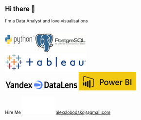 ## Hi there 👋

I'm a Data Analyst and love visualisations

<img src="https://github.com/AlexSlobodskoj/AlexSlobodskoj/blob/main/python.png" style="max-width: 96px; width: 96px; min-width: 80px; height: 80px;" />
<img src="https://github.com/AlexSlobodskoj/AlexSlobodskoj/blob/main/postgresql.gif" style="max-width: 164px; width: 164px; min-width: 60px; height: 60px;" />
<img src="https://github.com/AlexSlobodskoj/AlexSlobodskoj/blob/main/tableau.png" style="max-width: 267px; width: 267px; min-width: 60px; height: 60px;" />
<img src="https://github.com/AlexSlobodskoj/AlexSlobodskoj/blob/main/datalens.svg" style="max-width: 238px; width: 238px; min-width: 32px; height: 32px;" />
<img src="https://github.com/AlexSlobodskoj/AlexSlobodskoj/blob/main/powerbi.jpeg" style="max-width: 189px; width: 189px; min-width: 60px; height: 60px;" />

Hire Me <img src="https://github.com/AlexSlobodskoj/AlexSlobodskoj/blob/main/growth.gif" style="max-width: 107px; width: 107px; min-width: 60px; height: 60px;" /> alexslobodskoj@gmail.com



<!--
**AlexSlobodskoj/AlexSlobodskoj** is a ✨ _special_ ✨ repository because its `README.md` (this file) appears on your GitHub profile.

Here are some ideas to get you started:

- 🔭 I’m currently working on ...
- 🌱 I’m currently learning ...
- 👯 I’m looking to collaborate on ...
- 🤔 I’m looking for help with ...
- 💬 Ask me about ...
- 📫 How to reach me: ...
- 😄 Pronouns: ...
- ⚡ Fun fact: ...
-->
